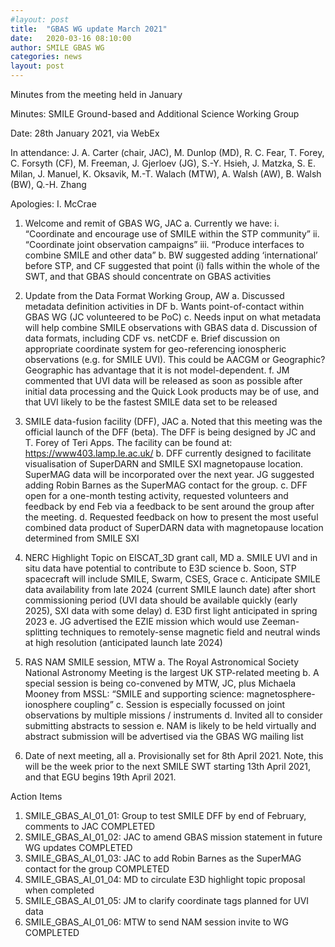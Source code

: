 ```yaml
---
#layout: post
title:  "GBAS WG update March 2021"
date:   2020-03-16 08:10:00
author: SMILE GBAS WG
categories: news
layout: post
---
```


Minutes from the meeting held in January

Minutes: SMILE Ground-based and Additional Science Working Group

Date: 28th January 2021, via WebEx

In attendance: J. A. Carter (chair, JAC),  M. Dunlop (MD),  R. C. Fear, T. Forey, C. Forsyth (CF),  M. Freeman, J. Gjerloev (JG), S.-Y. Hsieh, J. Matzka, S. E. Milan, J. Manuel, K. Oksavik, M.-T. Walach (MTW), A. Walsh (AW), B. Walsh (BW), Q.-H. Zhang

Apologies: I. McCrae

1.	Welcome and remit of GBAS WG, JAC
a.	Currently we have: 
i.	“Coordinate and encourage use of  SMILE within the STP community”
ii.	“Coordinate joint observation campaigns”
iii.	“Produce interfaces to combine SMILE and other data”
b.	BW suggested adding ‘international’ before STP, and CF suggested that point (i) falls within the whole of the SWT, and that GBAS should concentrate on GBAS activities

2.	Update from the Data Format Working Group, AW
a.	Discussed metadata definition activities in DF 
b.	Wants point-of-contact within GBAS WG (JC volunteered to be PoC)
c.	Needs input on what metadata will help combine SMILE observations with GBAS data
d.	Discussion of data formats, including CDF vs. netCDF
e.	Brief discussion on appropriate coordinate system for geo-referencing ionospheric observations (e.g. for SMILE UVI). This could be AACGM or Geographic? Geographic has advantage that it is not model-dependent. 
f.	JM commented that UVI data will be released as soon as possible after initial data processing and the Quick Look products may be of use, and that UVI likely to be the fastest SMILE data set to be released

3.	 SMILE data-fusion facility (DFF), JAC
a.	Noted that this meeting was the official launch of the DFF (beta). The DFF is being designed by JC and T. Forey of Teri Apps. The facility can be found at: https://www403.lamp.le.ac.uk/
b.	DFF currently designed to facilitate visualisation of SuperDARN and SMILE SXI magnetopause location. SuperMAG data will be incorporated over the next year. JG suggested adding Robin Barnes as the SuperMAG contact for the group. 
c.	DFF open for a one-month testing activity, requested volunteers and feedback by end Feb via a feedback to be sent around the group after the meeting. 
d.	Requested feedback on how to present the most useful combined data product of SuperDARN data with magnetopause location determined from SMILE SXI

4.	NERC Highlight Topic on EISCAT_3D grant call, MD
a.	SMILE UVI and in situ data have potential to contribute to E3D science
b.	Soon, STP spacecraft will include SMILE, Swarm, CSES, Grace
c.	Anticipate SMILE data availability from late 2024 (current SMILE launch date) after short commissioning period (UVI data should be available quickly (early 2025), SXI data with some delay)
d.	E3D first light anticipated in spring 2023
e.	JG advertised the EZIE mission which would use Zeeman-splitting techniques to remotely-sense magnetic field and neutral winds at high resolution (anticipated launch late 2024)

5.	RAS NAM SMILE session, MTW
a.	The Royal Astronomical Society National Astronomy Meeting is the largest UK STP-related meeting
b.	A special session is being co-convened by MTW, JC, plus Michaela Mooney from MSSL: “SMILE and supporting science: magnetosphere-ionosphere coupling”
c.	Session is especially focussed on joint observations by multiple missions / instruments
d.	Invited all to consider submitting abstracts to session
e.	NAM is likely to be held virtually and abstract submission will be advertised via the GBAS WG mailing list

6.	Date of next meeting, all
a.	Provisionally set for 8th April 2021. Note, this will be the week prior to the next SMILE SWT starting 13th April 2021, and that EGU begins 19th April 2021. 


Action Items

1.	SMILE_GBAS_AI_01_01: Group to test SMILE DFF by end of February, comments to JAC
COMPLETED
2.	SMILE_GBAS_AI_01_02: JAC to amend GBAS mission statement in future WG updates
COMPLETED
3.	SMILE_GBAS_AI_01_03: JAC to add Robin Barnes as the SuperMAG contact for the group
COMPLETED
4.	SMILE_GBAS_AI_01_04: MD to circulate E3D highlight topic proposal when completed
5.	SMILE_GBAS_AI_01_05: JM to clarify coordinate tags planned for UVI data  
6.	SMILE_GBAS_AI_01_06: MTW to send NAM session invite to WG
COMPLETED

